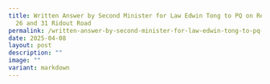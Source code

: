 ```yaml
---
title: Written Answer by Second Minister for Law Edwin Tong to PQ on Renovation
  26 and 31 Ridout Road
permalink: /written-answer-by-second-minister-for-law-edwin-tong-to-pq-on-renovation-26-and-31-ridout-road/
date: 2025-04-08
layout: post
description: ""
image: ""
variant: markdown
---
```

